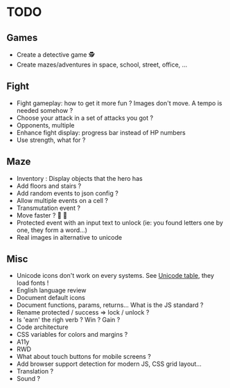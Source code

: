 # TODO

## Games

- Create a detective game 🕵
- Create mazes/adventures in space, school, street, office, ...

## Fight

- Fight gameplay: how to get it more fun ? Images don't move. A tempo is needed somehow ?
- Choose your attack in a set of attacks you got ?
- Opponents, multiple
- Enhance fight display: progress bar instead of HP numbers
- Use strength, what for ?

## Maze

- Inventory : Display objects that the hero has
- Add floors and stairs ?
- Add random events to json config ?
- Allow multiple events on a cell ?
- Transmutation event ?
- Move faster ? 🚴 🏇
- Protected event with an input text to unlock (ie: you found letters one by one, they form a word...)
- Real images in alternative to unicode

## Misc

- Unicode icons don't work on every systems. See [Unicode table](https://unicode-table.com/fr/101D5/), they load fonts !
- English language review
- Document default icons
- Document functions, params, returns... What is the JS standard ?
- Rename protected / success => lock / unlock ?
- Is 'earn' the righ verb ? Win ? Gain ?
- Code architecture
- CSS variables for colors and margins ?
- A11y
- RWD
- What about touch buttons for mobile screens ?
- Add browser support detection for modern JS, CSS grid layout...
- Translation ?
- Sound ?